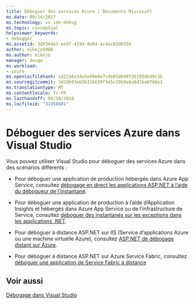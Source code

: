 ```yaml
---
title: Déboguer des services Azure | Documents Microsoft
ms.date: 09/14/2017
ms.technology: vs-ide-debug
ms.topic: conceptual
helpviewer_keywords:
- debugger
ms.assetid: 3d434de3-ee5f-419d-9a94-ac4ac02d635b
author: mikejo5000
ms.author: mikejo
manager: douge
ms.workload:
- azure
ms.openlocfilehash: 1d22a8a34a5e49e6e7cde01d048f261956bd9c3b
ms.sourcegitcommit: 3d10b93eb5b326639f3e5c19b9e6a8d1ba078de1
ms.translationtype: MT
ms.contentlocale: fr-FR
ms.lasthandoff: 04/18/2018
ms.locfileid: "31458601"
---
```

# <a name="debug-azure-services-in-visual-studio"></a>Déboguer des services Azure dans Visual Studio

Vous pouvez utiliser Visual Studio pour déboguer des services Azure dans des scénarios différents :

- Pour déboguer une application de production hébergée dans Azure App Service, consultez [débogage en direct les applications ASP.NET à l’aide du débogueur de l’instantané](../debugger/debug-live-azure-applications.md).

- Pour déboguer une application de production à l’aide d’Application Insights et hébergés dans Azure App Service ou de l’infrastructure de Service, consultez [déboguer des instantanés sur les exceptions dans les applications .NET](/azure/application-insights/app-insights-snapshot-debugger).

- Pour déboguer à distance ASP.NET sur IIS (Service d’applications Azure ou une machine virtuelle Azure), consultez [ASP.NET de débogage distant sur Azure](remote-debugging-azure.md).

- Pour déboguer à distance ASP.NET sur Azure Service Fabric, consultez [déboguer une application de Service Fabric à distance](/azure/service-fabric/service-fabric-debugging-your-application#debug-a-remote-service-fabric-application)

## <a name="see-also"></a>Voir aussi  
 [Débogage dans Visual Studio](../debugger/index.md)
